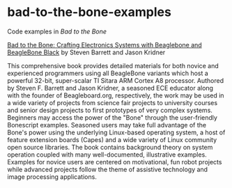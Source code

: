 bad-to-the-bone-examples
========================

Code examples in _Bad to the Bone_

[Bad to the Bone: Crafting Electronics Systems with Beaglebone and BeagleBone Black](https://www.amazon.com/dp/1627051376/ref=as_li_ss_til?tag=bloghanerhead-20&camp=0&creative=0&linkCode=as4&creativeASIN=1627051376&adid=18HMQH5WC5MSYCGY32QD&)
by Steven Barrett and Jason Kridner

This comprehensive book provides detailed materials for both novice and experienced programmers using all BeagleBone variants which host a powerful 32-bit, super-scalar TI Sitara ARM Cortex A8 processor. Authored by Steven F. Barrett and Jason Kridner, a seasoned ECE educator along with the founder of Beagleboard.org, respectively, the work may be used in a wide variety of projects from science fair projects to university courses and senior design projects to first prototypes of very complex systems. Beginners may access the power of the "Bone" through the user-friendly Bonescript examples. Seasoned users may take full advantage of the Bone's power using the underlying Linux-based operating system, a host of feature extension boards (Capes) and a wide variety of Linux community open source libraries. The book contains background theory on system operation coupled with many well-documented, illustrative examples. Examples for novice users are centered on motivational, fun robot projects while advanced projects follow the theme of assistive technology and image processing applications.
